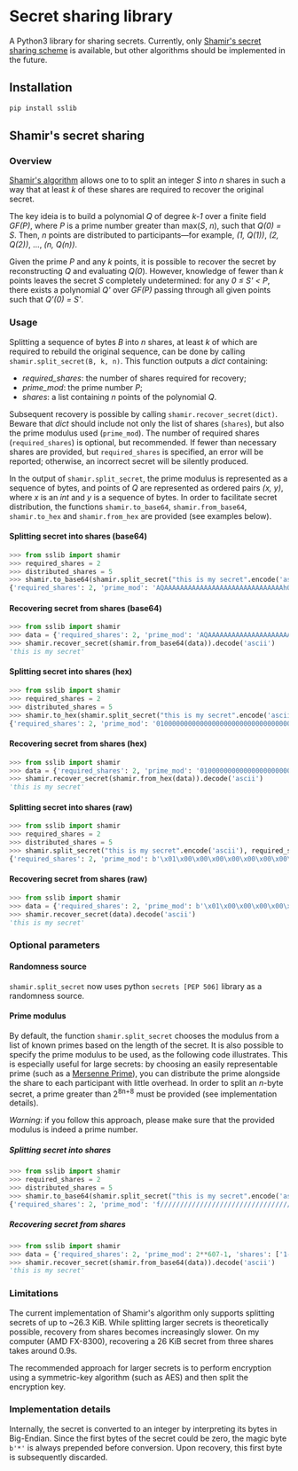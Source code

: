 Secret sharing library
======

A Python3 library for sharing secrets. Currently, only [Shamir's secret sharing scheme](https://en.wikipedia.org/wiki/Shamir%27s_Secret_Sharing) is available, but other algorithms should be implemented in the future.

## Installation
```bash
pip install sslib
```

## Shamir's secret sharing
### Overview
[Shamir's algorithm](https://en.wikipedia.org/wiki/Shamir%27s_Secret_Sharing) allows one to to split an integer _S_ into _n_ shares in such a way that at least _k_ of these shares are required to recover the original secret.

The key ideia is to build a polynomial _Q_ of degree _k-1_ over a finite field _GF(P)_, where _P_ is a prime number greater than max(_S_, _n_), such that _Q(0) = S_.
Then, _n_ points are distributed to participants—for example, _(1, Q(1))_, _(2, Q(2))_, ..., _(n, Q(n))_.

Given the prime _P_ and any _k_ points, it is possible to recover the secret by reconstructing _Q_ and evaluating _Q(0_).
However, knowledge of fewer than _k_ points leaves the secret _S_ completely undetermined: for any _0 ≤ S' < P_, there exists a polynomial _Q'_ over _GF(P)_ passing through all given points such that _Q'(0) = S'_.

### Usage
Splitting a sequence of bytes _B_ into _n_ shares, at least _k_ of which are required to rebuild the original sequence, can be done by calling ````shamir.split_secret(B, k, n)````. This function outputs a _dict_ containing:

  * _required\_shares_: the number of shares required for recovery;
  * _prime\_mod_: the prime number _P_;
  * _shares_: a list containing _n_ points of the polynomial _Q_.

Subsequent recovery is possible by calling ````shamir.recover_secret(dict)````. Beware that _dict_ should include not only the list of shares (````shares````), but also the prime modulus used (````prime_mod````). The number of required shares (````required_shares````) is optional, but recommended. If fewer than necessary shares are provided, but ````required_shares```` is specified, an error will be reported; otherwise, an incorrect secret will be silently produced.

In the output of ````shamir.split_secret````, the prime modulus is represented as a sequence of bytes, and points of _Q_ are represented as ordered pairs _(x, y)_, where _x_ is an _int_ and _y_ is a sequence of bytes. In order to facilitate secret distribution, the functions ````shamir.to_base64````, ````shamir.from_base64````, ````shamir.to_hex```` and ````shamir.from_hex```` are provided (see examples below).

#### Splitting secret into shares (base64)
```python
>>> from sslib import shamir
>>> required_shares = 2
>>> distributed_shares = 5
>>> shamir.to_base64(shamir.split_secret("this is my secret".encode('ascii'), required_shares, distributed_shares))
{'required_shares': 2, 'prime_mod': 'AQAAAAAAAAAAAAAAAAAAAAAAAAAAAAAAhQ==', 'shares': ['1-Swwdr0O19NSMsoG4DXxvTeB9WTykw9+a', '2-lhg7XodrvzSw+5BPsYW+LkfaPxPmFVnA', '3-4SRZDcshiZTVRJ7nVY8NDq83JOsnZtPm', '4-LDB2vQ7XU/T5ja1++Zhb7xaUCsJouE2H', '5-dzyUbFKNHlUd1rwWnaGqz33w8JmqCcet']}
```

#### Recovering secret from shares (base64)
```python
>>> from sslib import shamir
>>> data = {'required_shares': 2, 'prime_mod': 'AQAAAAAAAAAAAAAAAAAAAAAAAAAAAAAAhQ==', 'shares': ['1-Swwdr0O19NSMsoG4DXxvTeB9WTykw9+a', '3-4SRZDcshiZTVRJ7nVY8NDq83JOsnZtPm']}
>>> shamir.recover_secret(shamir.from_base64(data)).decode('ascii')
'this is my secret'
```

#### Splitting secret into shares (hex)
```python
>>> from sslib import shamir
>>> required_shares = 2
>>> distributed_shares = 5
>>> shamir.to_hex(shamir.split_secret("this is my secret".encode('ascii'), required_shares, distributed_shares))
{'required_shares': 2, 'prime_mod': '01000000000000000000000000000000000000000000000085', 'shares': ['1-19bbe18e17f1d9af8144b09ceae46a13070d36ac81fcf606', '2-3377c31c2fe388ea9a1fee196c55b3b894f9f9f3a0878698', '3-4d33a4aa47d53825b2fb2b95edc6fd5e22e6bd3abf12172a', '4-66ef86385fc6e760cbd669126f384703b0d38081dd9ca7bc', '5-80ab67c677b8969be4b1a68ef0a990a93ec043c8fc27384e']}
```

#### Recovering secret from shares (hex)
```python
>>> from sslib import shamir
>>> data = {'required_shares': 2, 'prime_mod': '01000000000000000000000000000000000000000000000085', 'shares': ['1-19bbe18e17f1d9af8144b09ceae46a13070d36ac81fcf606', '3-4d33a4aa47d53825b2fb2b95edc6fd5e22e6bd3abf12172a']}
>>> shamir.recover_secret(shamir.from_hex(data)).decode('ascii')
'this is my secret'
```

#### Splitting secret into shares (raw)
```python
>>> from sslib import shamir
>>> required_shares = 2
>>> distributed_shares = 5
>>> shamir.split_secret("this is my secret".encode('ascii'), required_shares, distributed_shares)
{'required_shares': 2, 'prime_mod': b'\x01\x00\x00\x00\x00\x00\x00\x00\x00\x00\x00\x00\x00\x00\x00\x00\x00\x00\x00\x00\x00\x00\x00\x00\x85', 'shares': [(1, b'OL\xc1\xfc\xc7\x18\xf2D\xd1\xcd\x087|N\xda\x9b\xfd\x19\x18\xddc!w\xcc'), (2, b'\x9e\x99\x83\xf9\x8e1\xba\x15;0\x9dN\x8f*\x94\xca\x81\x11\xbeUb\xd0\x8a$'), (3, b'\xed\xe6E\xf6UJ\x81\xe5\xa4\x942e\xa2\x06N\xf9\x05\nc\xcdb\x7f\x9c|'), (4, b"=3\x07\xf3\x1ccI\xb6\r\xf7\xc7|\xb4\xe2\t'\x89\x03\tEb.\xaeO"), (5, b'\x8c\x7f\xc9\xef\xe3|\x11\x86w[\\\x93\xc7\xbd\xc3V\x0c\xfb\xae\xbda\xdd\xc0\xa7')]}
```

#### Recovering secret from shares (raw)
```python
>>> from sslib import shamir
>>> data = {'required_shares': 2, 'prime_mod': b'\x01\x00\x00\x00\x00\x00\x00\x00\x00\x00\x00\x00\x00\x00\x00\x00\x00\x00\x00\x00\x00\x00\x00\x00\x85', 'shares': [(1, b'OL\xc1\xfc\xc7\x18\xf2D\xd1\xcd\x087|N\xda\x9b\xfd\x19\x18\xddc!w\xcc'), (3, b'\xed\xe6E\xf6UJ\x81\xe5\xa4\x942e\xa2\x06N\xf9\x05\nc\xcdb\x7f\x9c|')]}
>>> shamir.recover_secret(data).decode('ascii')
'this is my secret'
```

### Optional parameters
#### Randomness source
```shamir.split_secret``` now uses python ```secrets [PEP 506]``` library as a randomness source.

#### Prime modulus
By default, the function ````shamir.split_secret```` chooses the modulus from a list of known primes based on the length of the secret. It is also possible to specify the prime modulus to be used, as the following code illustrates. This is especially useful for large secrets: by choosing an easily representable prime (such as a [Mersenne Prime](https://en.wikipedia.org/wiki/Mersenne_prime)), you can distribute the prime alongside the share to each participant with little overhead.
In order to split an _n_-byte secret, a prime greater than 2<sup>8n+8</sup> must be provided (see implementation details).

_Warning_: if you follow this approach, please make sure that the provided modulus is indeed a prime number.

##### Splitting secret into shares
```python
>>> from sslib import shamir
>>> required_shares = 2
>>> distributed_shares = 5
>>> shamir.to_base64(shamir.split_secret("this is my secret".encode('ascii'), required_shares, distributed_shares, prime_mod=2**607-1))
{'required_shares': 2, 'prime_mod': 'f////////////////////////////////////////////////////////////////////////////////////////////////////w==', 'shares': ['1-cHBzILxFiPMcv3pmK1SHQoxRIn47n+JsrK1xv+1h86iTmEOK2IXUk/RGkskGnEDbWYx7gI3bADZD9K1GHMqTEnYVwtFGdcHSzLdMXA==', '2-YODmQXiLEeY5fvTMVqkOhRiiRPx3P8TZWVrjf9rD51EnMIcVsQupJ+iNJZINOIG2sxj3ARu2AGyH6TAX0SuzBIK4ZTUTyxBANfwzRQ==', '3-UVFZYjTQmtlWPm8ygf2Vx6TzZ3qy36dGBghVP8gl2vm6yMqgiZF9u9zTuFsT1MKSDKVygamRAKLL3bLphYzS9o9bB5jhIF6tn0EaLg==', '4-QcHMgvEWI8xy/emYrVIdCjFEifjuf4mysrXG/7WHzqJOYQ4rYhdST9EaSyQacQNtZjHuAjdsANkP0jW7Oe3y6Jv9qfyuda0bCIYBFw==', '5-MjI/o61brL+PvWP+2KakTL2VrHcqH2wfX2M4v6Lpwkrh+VG2Op0m48Vg3e0hDURIv75pgsVHAQ9TxriM7k8S2qigTGB7yvuIccroAA==']}
```

##### Recovering secret from shares

```python
>>> from sslib import shamir
>>> data = {'required_shares': 2, 'prime_mod': 2**607-1, 'shares': ['1-cHBzILxFiPMcv3pmK1SHQoxRIn47n+JsrK1xv+1h86iTmEOK2IXUk/RGkskGnEDbWYx7gI3bADZD9K1GHMqTEnYVwtFGdcHSzLdMXA==', '3-UVFZYjTQmtlWPm8ygf2Vx6TzZ3qy36dGBghVP8gl2vm6yMqgiZF9u9zTuFsT1MKSDKVygamRAKLL3bLphYzS9o9bB5jhIF6tn0EaLg==']}
>>> shamir.recover_secret(shamir.from_base64(data)).decode('ascii')
'this is my secret'
```

### Limitations
The current implementation of Shamir's algorithm only supports splitting secrets of up to ~26.3 KiB. While splitting larger secrets is theoretically possible, recovery from shares becomes increasingly slower. On my computer (AMD FX-8300), recovering a 26 KiB secret from three shares takes around 0.9s.

The recommended approach for larger secrets is to perform encryption using a symmetric-key algorithm (such as AES) and then split the encryption key.

### Implementation details
Internally, the secret is converted to an integer by interpreting its bytes in Big-Endian. Since the first bytes of the secret could be zero, the magic byte ````b'*'```` is always prepended before conversion. Upon recovery, this first byte is subsequently discarded.
